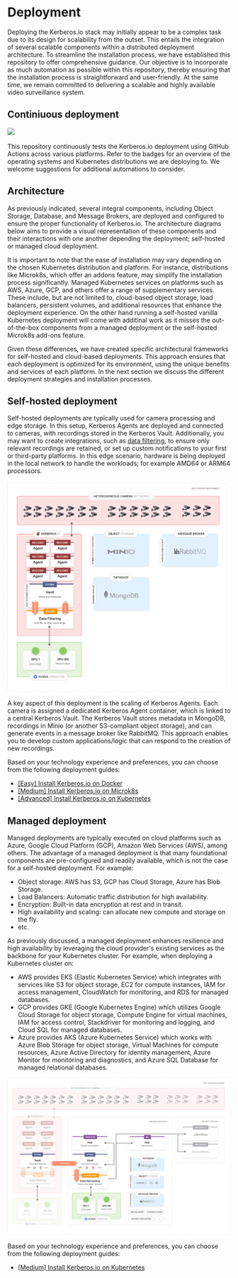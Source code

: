 # Deployment

Deploying the Kerberos.io stack may initially appear to be a complex task due to its design for scalability from the outset. This entails the integration of several scalable components within a distributed deployment architecture. To streamline the installation process, we have established this repository to offer comprehensive guidance. Our objective is to incorporate as much automation as possible within this repository, thereby ensuring that the installation process is straightforward and user-friendly. At the same time, we remain committed to delivering a scalable and highly available video surveillance system.

## Continiuous deployment

<img src="https://github.com/kerberos-io/deployment/workflows/Deploy%20on%20Microk8s/badge.svg"/>

This repository continuously tests the Kerberos.io deployment using GitHub Actions across various platforms. Refer to the badges for an overview of the operating systems and Kubernetes distributions we are deploying to. We welcome suggestions for additional automations to consider.

## Architecture

As previously indicated, several integral components, including Object Storage, Database, and Message Brokers, are deployed and configured to ensure the proper functionality of Kerberos.io. The architecture diagrams below aims to provide a visual representation of these components and their interactions with one another depending the deployment; self-hosted or managed cloud deployment.

It is important to note that the ease of installation may vary depending on the chosen Kubernetes distribution and platform. For instance, distributions like Microk8s, which offer an addons feature, may simplify the installation process significantly. Managed Kubernetes services on platforms such as AWS, Azure, GCP, and others offer a range of supplementary services. These include, but are not limited to, cloud-based object storage, load balancers, persistent volumes, and additional resources that enhance the deployment experience. On the other hand running a self-hosted vanilla Kubernetes deployment will come with additinal work as it misses the out-of-the-box components from a managed deployment or the self-hosted Microk8s add-ons feature.

Given these differences, we have created specific architectural frameworks for self-hosted and cloud-based deployments. This approach ensures that each deployment is optimized for its environment, using the unique benefits and services of each platform. In the next section we discuss the different deployment strategies and installation processes.

## Self-hosted deployment

Self-hosted deployments are typically used for camera processing and edge storage. In this setup, Kerberos Agents are deployed and connected to cameras, with recordings stored in the Kerberos Vault. Additionally, you may want to create integrations, such as [data filtering](https://github.com/uug-ai/data-filtering), to ensure only relevant recordings are retained, or set up custom notifications to your first or third-party platforms. In this edge scenario, hardware is being deployed in the local network to handle the workloads; for example AMD64 or ARM64 processors.

![Self-hosted deployment](./assets/images/deployment-self-hosted.svg)

A key aspect of this deployment is the scaling of Kerberos Agents. Each camera is assigned a dedicated Kerberos Agent container, which is linked to a central Kerberos Vault. The Kerberos Vault stores metadata in MongoDB, recordings in Minio (or another S3-compliant object storage), and can generate events in a message broker like RabbitMQ. This approach enables you to develop custom applications/logic that can respond to the creation of new recordings.

Based on your technology experience and preferences, you can choose from the following deployment guides:

- [[Easy] Install Kerberos.io on Docker](/README.docker.md)
- [[Medium] Install Kerberos.io on Microk8s](/README.microk8s.md)
- [[Advanced] Install Kerberos.io on Kubernetes](/README.k8s.md)

## Managed deployment

Managed deployments are typically executed on cloud platforms such as Azure, Google Cloud Platform (GCP), Amazon Web Services (AWS), among others. The advantage of a managed deployment is that many foundational components are pre-configured and readily available, which is not the case for a self-hosted deployment. For example:

- Object storage: AWS has S3, GCP has Cloud Storage, Azure has Blob Storage.
- Load Balancers: Automatic traffic distribution for high availability.
- Encryption: Built-in data encryption at rest and in transit.
- High availability and scaling: can allocate new compute and storage on the fly.
- etc.

As previously discussed, a managed deployment enhances resilience and high availability by leveraging the cloud provider's existing services as the backbone for your Kubernetes cluster. For example, when deploying a Kubernetes cluster on:

- AWS provides EKS (Elastic Kubernetes Service) which integrates with services like S3 for object storage, EC2 for compute instances, IAM for access management, CloudWatch for monitoring, and RDS for managed databases.
- GCP provides GKE (Google Kubernetes Engine) which utilizes Google Cloud Storage for object storage, Compute Engine for virtual machines, IAM for access control, Stackdriver for monitoring and logging, and Cloud SQL for managed databases.
- Azure provides AKS (Azure Kubernetes Service) which works with Azure Blob Storage for object storage, Virtual Machines for compute resources, Azure Active Directory for identity management, Azure Monitor for monitoring and diagnostics, and Azure SQL Database for managed relational databases.

![Managed deployment](./assets/images/deployment-managed.svg)

Based on your technology experience and preferences, you can choose from the following deployment guides:

- [[Medium] Install Kerberos.io on Kubernetes](/README.k8s-managed.md)
